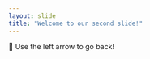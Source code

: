 ```yaml
---
layout: slide
title: "Welcome to our second slide!"
---
```

:slightly_smiling_face: 
Use the left arrow to go back!
